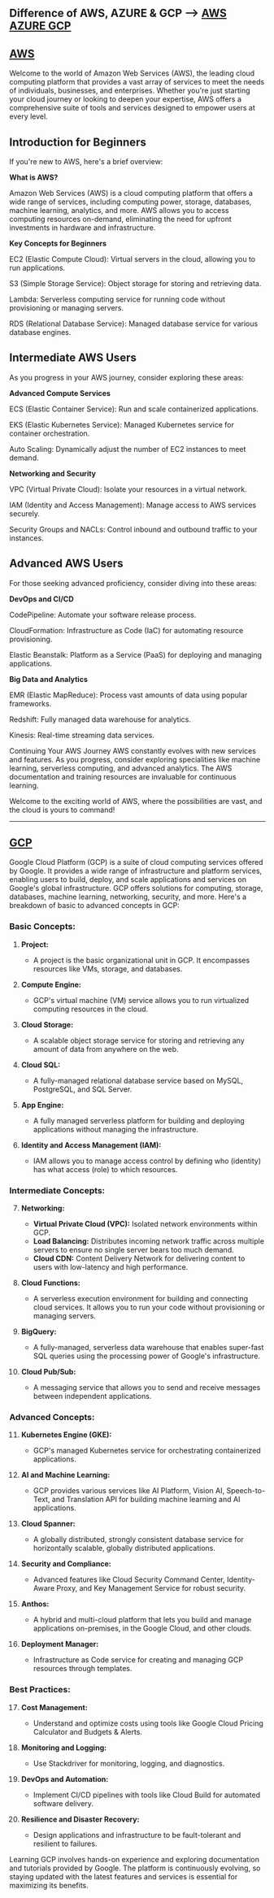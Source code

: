 
<!-- ![20240622_013826](https://github.com/dineshrajdhanapathyDD/Cloud/assets/52989362/754eb19d-121b-476e-baab-daf38d10b8a5) 
Image credits: Respective owner -->





## **Difference of AWS, AZURE & GCP** --> [AWS AZURE GCP](https://github.com/dineshrajdhanapathyDD/Cloud/blob/main/AWS%20Azure%20GCP.pdf)


## [AWS](https://github.com/dineshrajdhanapathyDD/Cloud/tree/main/AWS) 
Welcome to the world of Amazon Web Services (AWS), the leading cloud computing platform that provides a vast array of services to meet the needs of individuals, businesses, and enterprises. Whether you're just starting your cloud journey or looking to deepen your expertise, AWS offers a comprehensive suite of tools and services designed to empower users at every level.

## Introduction for Beginners
If you're new to AWS, here's a brief overview:

**What is AWS?**

Amazon Web Services (AWS) is a cloud computing platform that offers a wide range of services, including computing power, storage, databases, machine learning, analytics, and more. AWS allows you to access computing resources on-demand, eliminating the need for upfront investments in hardware and infrastructure.

**Key Concepts for Beginners**

EC2 (Elastic Compute Cloud): Virtual servers in the cloud, allowing you to run applications.

S3 (Simple Storage Service): Object storage for storing and retrieving data.

Lambda: Serverless computing service for running code without provisioning or managing servers.

RDS (Relational Database Service): Managed database service for various database engines.

## Intermediate AWS Users

As you progress in your AWS journey, consider exploring these areas:

**Advanced Compute Services**

ECS (Elastic Container Service): Run and scale containerized applications.

EKS (Elastic Kubernetes Service): Managed Kubernetes service for container orchestration.

Auto Scaling: Dynamically adjust the number of EC2 instances to meet demand.

**Networking and Security**

VPC (Virtual Private Cloud): Isolate your resources in a virtual network.

IAM (Identity and Access Management): Manage access to AWS services securely.

Security Groups and NACLs: Control inbound and outbound traffic to your instances.

## Advanced AWS Users

For those seeking advanced proficiency, consider diving into these areas:

**DevOps and CI/CD**

CodePipeline: Automate your software release process.

CloudFormation: Infrastructure as Code (IaC) for automating resource provisioning.

Elastic Beanstalk: Platform as a Service (PaaS) for deploying and managing applications.

**Big Data and Analytics**

EMR (Elastic MapReduce): Process vast amounts of data using popular frameworks.

Redshift: Fully managed data warehouse for analytics.

Kinesis: Real-time streaming data services.

Continuing Your AWS Journey
AWS constantly evolves with new services and features. As you progress, consider exploring specialities like machine learning, serverless computing, and advanced analytics. The AWS documentation and training resources are invaluable for continuous learning.

Welcome to the exciting world of AWS, where the possibilities are vast, and the cloud is yours to command!

----


## [GCP](https://github.com/dineshrajdhanapathyDD/Cloud/tree/main/GCP)

Google Cloud Platform (GCP) is a suite of cloud computing services offered by Google. It provides a wide range of infrastructure and platform services, enabling users to build, deploy, and scale applications and services on Google's global infrastructure. GCP offers solutions for computing, storage, databases, machine learning, networking, security, and more. Here's a breakdown of basic to advanced concepts in GCP:

### Basic Concepts:

1.  **Project:**
         
       -   A project is the basic organizational unit in GCP. It encompasses resources like VMs, storage, and databases.
    
2.  **Compute Engine:**
       
       -   GCP's virtual machine (VM) service allows you to run virtualized computing resources in the cloud.
    
3.  **Cloud Storage:**
      
       -   A scalable object storage service for storing and retrieving any amount of data from anywhere on the web.

4.  **Cloud SQL:**
    
    -   A fully-managed relational database service based on MySQL, PostgreSQL, and SQL Server.

5.  **App Engine:**
 
    -   A fully managed serverless platform for building and deploying applications without managing the infrastructure.

6.  **Identity and Access Management (IAM):**
    
    -   IAM allows you to manage access control by defining who (identity) has what access (role) to which resources.

### Intermediate Concepts:

7.  **Networking:**
    
    -   **Virtual Private Cloud (VPC):** Isolated network environments within GCP.
    -   **Load Balancing:** Distributes incoming network traffic across multiple servers to ensure no single server bears too much demand.
    -   **Cloud CDN:** Content Delivery Network for delivering content to users with low-latency and high performance.

8.  **Cloud Functions:**
    
    -   A serverless execution environment for building and connecting cloud services. It allows you to run your code without provisioning or managing servers.

9.  **BigQuery:**
    
    -   A fully-managed, serverless data warehouse that enables super-fast SQL queries using the processing power of Google's infrastructure.

10.  **Cloud Pub/Sub:**
    
     -   A messaging service that allows you to send and receive messages between independent applications.

### Advanced Concepts:

11.  **Kubernetes Engine (GKE):**
    
     -   GCP's managed Kubernetes service for orchestrating containerized applications.

12.  **AI and Machine Learning:**
    
     -   GCP provides various services like AI Platform, Vision AI, Speech-to-Text, and Translation API for building machine learning and AI applications.

13.  **Cloud Spanner:**
    
     -   A globally distributed, strongly consistent database service for horizontally scalable, globally distributed applications.

14.  **Security and Compliance:**
    
     -   Advanced features like Cloud Security Command Center, Identity-Aware Proxy, and Key Management Service for robust security.

15.  **Anthos:**
    
     -   A hybrid and multi-cloud platform that lets you build and manage applications on-premises, in the Google Cloud, and other clouds.

16.  **Deployment Manager:**
    
     -   Infrastructure as Code service for creating and managing GCP resources through templates.

### Best Practices:

17.  **Cost Management:**
    
     -   Understand and optimize costs using tools like Google Cloud Pricing Calculator and Budgets & Alerts.

18.  **Monitoring and Logging:**
    
     -   Use Stackdriver for monitoring, logging, and diagnostics.

19.  **DevOps and Automation:**
    
     -   Implement CI/CD pipelines with tools like Cloud Build for automated software delivery.
     
20.  **Resilience and Disaster Recovery:**
    
     -   Design applications and infrastructure to be fault-tolerant and resilient to failures.

Learning GCP involves hands-on experience and exploring documentation and tutorials provided by Google. The platform is continuously evolving, so staying updated with the latest features and services is essential for maximizing its benefits.
